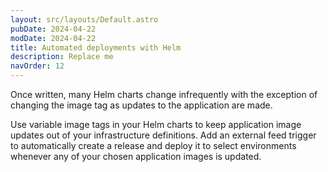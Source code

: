 ```yaml
---
layout: src/layouts/Default.astro
pubDate: 2024-04-22
modDate: 2024-04-22
title: Automated deployments with Helm
description: Replace me
navOrder: 12
---
```


Once written, many Helm charts change infrequently with the exception of changing the image tag as updates to the application are made.

Use variable image tags in your Helm charts to keep application image updates out of your infrastructure definitions. Add an external feed trigger to automatically create a release and deploy it to select environments whenever any of your chosen application images is updated.
